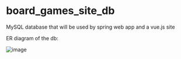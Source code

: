 # board_games_site_db
MySQL database that will be used by spring web app and a vue.js site

ER diagram of the db:

![image](https://github.com/Coolacho/board_games_site_db/assets/54374165/5ffd5da5-4008-467c-adb9-b9a8bb4909a9)
